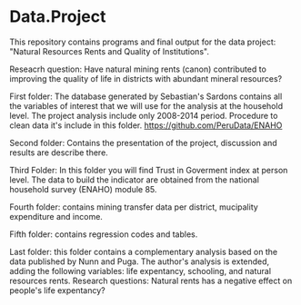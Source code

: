 # Data.Project 
 
 
This repository contains programs and final output for the data project: "Natural Resources Rents and Quality of Institutions".

Reseacrh question: Have natural mining rents (canon) contributed to improving the quality of life in districts with abundant mineral resources?

First folder: The database generated by Sebastian's Sardons contains all the variables of interest that we will use for the analysis at the household level. The project analysis 
include only 2008-2014 period. Procedure to clean data it's include in this folder.
https://github.com/PeruData/ENAHO

Second folder: Contains the presentation of the project, discussion and results are describe there.

Third Folder: In this folder you will find Trust in Goverment index at person level. The data to build the indicator are obtained from the national household survey (ENAHO) module 85.

Fourth folder: contains mining transfer data per district, mucipality expenditure and income. 

Fifth folder: contains regression codes and tables. 

Last folder: this folder contains a complementary analysis based on the data published by Nunn and Puga. The author's analysis is extended, adding the 
following variables: life expentancy, schooling, and natural resources rents.
Research questions: Natural rents has a negative effect on people's life expentancy?

